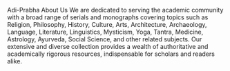 Adi-Prabha
About Us
We are dedicated to serving the academic community with a broad range of serials and monographs covering topics such as Religion, Philosophy, History, Culture, Arts, Architecture, Archaeology, Language, Literature, Linguistics, Mysticism, Yoga, Tantra, Medicine, Astrology, Ayurveda, Social Science, and other related subjects. Our extensive and diverse collection provides a wealth of authoritative and academically rigorous resources, indispensable for scholars and readers alike.
